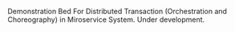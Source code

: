 Demonstration Bed For Distributed Transaction (Orchestration and Choreography) in Miroservice System. Under development.
